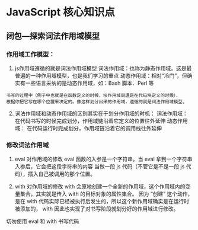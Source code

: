 # JavaScript 核心知识点

## 闭包—探索词法作用域模型

### 作用域工作模型：

  1. js作用域遵循的就是词法作用域模型
    词法作用域：也称为静态作用域。这是最普遍的一种作用域模型，也是我们学习的重点
    动态作用域：相对“冷门”，但确实有一些语言采纳的是动态作用域，如：Bash 脚本、Perl 等

    书写的过程中（例子中也就是在函数定义的时候，块作用域同理是在代码块定义的时候），
    根据你把它写在哪个位置来决定的。像这样划分出来的作用域，遵循的就是词法作用域模型。

  2. 词法作用域和动态作用域的区别其实在于划分作用域的时机：
    词法作用域： 在代码书写的时候完成划分，作用域链沿着它定义的位置往外延伸
    动态作用域： 在代码运行时完成划分，作用域链沿着它的调用栈往外延伸


### 修改词法作用域

  1. eval 对作用域的修改
    eval 函数的入参是一个字符串。当 eval 拿到一个字符串入参后，它会把这段字符串的内容
    当做一段 js 代码（不管它是不是一段 js 代码），插入自己被调用的那个位置。

  2. with 对作用域的修改
    with 会原地创建一个全新的作用域，这个作用域内的变量集合，其实就是传入 with 的目标对象的属性集合。
    因为 “创建” 这个动作，是在 with 代码实际已经被执行后发生的，所以这个新作用域确实是在运行时被添加的， with 因此也实现了对书写阶段就划分好的作用域进行修改。
  
  切勿使用 eval 和 with 书写代码
